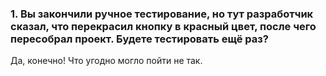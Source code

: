 ### 1. Вы закончили ручное тестирование, но тут разработчик сказал, что перекрасил кнопку в красный цвет, после чего пересобрал проект. Будете тестировать ещё раз?
Да, конечно! Что угодно могло пойти не так.
